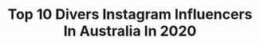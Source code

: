 ---
title: Top 10 Divers Instagram Influencers In Australia In 2020
description: >-
  Find top divers Instagram influencers in Australia in 2020. Most popular hashtags: #isolation #covid19 #blondehair #reset.
platform: Instagram
profiles:
  - username: "brittany.obrien"
    fullname: >-
      Brittany O’Brien
    location: "Australia"
    followers: 14489
    engagement: 960
    commentsToLikes: 0.026072
    id: ck9ha10luargr0j78u5531hs0
    verified: true
    hashtags: ""
  - username: "jessicasmith27"
    fullname: >-
      Jessica Smith OAM
    location: "Australia"
    followers: 55751
    engagement: 162
    commentsToLikes: 0.037705
    id: ck5hfba4vwocd0i11nq7maa9d
    verified: true
    hashtags: "#pickupyourrubbish, #allinthistogether, #isolation, #restore"
  - username: "chrisdavidphoto"
    fullname: >-
      Chris David
    location: "Australia"
    followers: 27752
    engagement: 379
    commentsToLikes: 0.017022
    id: ck5cbo67gfuei0i11k4j7bb9c
    verified: false
    hashtags: "#siren, #davinciresolve, #mermaidtail, #malemodels"
  - username: "plus_natali"
    fullname: >-
      Natali Plus
    location: "Australia"
    followers: 36247
    engagement: 178
    commentsToLikes: 0.048000
    id: ck5q50woyqy4q0i11bkg6v1gt
    verified: false
    hashtags: "#nomakeup, #esprliaplus, #fireyredhead, #sticktogether"
  - username: "jamesheatly"
    fullname: >-
      jamesheatly
    location: "Australia"
    followers: 20168
    engagement: 733
    commentsToLikes: 0.009397
    id: ck8swunyufau90j787yop4x74
    verified: true
    hashtags: "#recovery, #sportstherapy, #23, #newtricks"
  - username: "jackrhaslam"
    fullname: >-
      Jack Haslam
    location: "Australia"
    followers: 61805
    engagement: 771
    commentsToLikes: 0.009183
    id: ck6u0es6wf9q80j71227ya7ss
    verified: false
    hashtags: "#24hours, #25, #halfwayto50, #bsawards19"
  - username: "b.thetraveller28"
    fullname: >-
      B.Scott | Adventure Traveller
    location: "Australia"
    followers: 6196
    engagement: 863
    commentsToLikes: 0.099445
    id: ck8t0ha4vs22x0j78jby8l3k4
    verified: false
    hashtags: "#asos, #egyptvibes, #britishairways, #wegotooworld"
  - username: "eternal_moments"
    fullname: >-
      Vincent Nicoletti
    location: "Australia"
    followers: 4854
    engagement: 2521
    commentsToLikes: 0.121427
    id: ck5hlmbwikgwq0i115sgr0npo
    verified: false
    hashtags: "#boat, #starstuff, #birthday, #moments"
  - username: "hnnhgram"
    fullname: >-
      Hannah Kaye Balanay
    location: "Australia"
    followers: 90255
    engagement: 1932
    commentsToLikes: 0.011660
    id: ck6ud2bnuipq20j7164bv21di
    verified: false
    hashtags: "#beckyg, #dahyun, #blackpink, #snapping"
  - username: "maxburch89"
    fullname: >-
      
    location: "Australia"
    followers: 21531
    engagement: 240
    commentsToLikes: 0.021108
    id: ck0vw8p5islql0i19pnkgsdpc
    verified: false
    hashtags: "#breathhold, #liftheavy, #garmin, #clean"
---